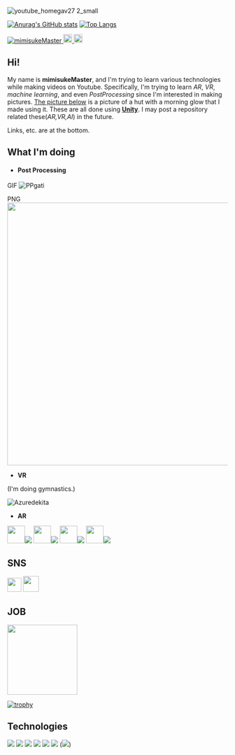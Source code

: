 ![youtube_homegav27 2_small](https://user-images.githubusercontent.com/81568941/134366440-23bae013-5fe3-4cf0-96cf-7df335fb4b9d.png)

[![Anurag's GitHub stats](https://github-readme-stats.vercel.app/api?username=mimisukeMaster&show_icons=true&count_private=true&theme=onedark)](https://github.com/anuraghazra/github-readme-stats)
[![Top Langs](https://github-readme-stats.vercel.app/api/top-langs/?username=mimisukeMaster&layout=compact)](https://github.com/anuraghazra/github-readme-stats)

  <a href="https://github.com/mimisukeMaster/">
    <img src="https://komarev.com/ghpvc/?username=mimisukeMaster" alt="mimisukeMaster" />
  </a>
  <a href="http://twitter.com/mimisukeMaster">
    <img height="20" src="https://img.shields.io/twitter/follow/mimisukeMaster?color=63f82f?label=Twitter&logo=twitter&style=flat" />
  </a>
  <a href="https://github.com/mimisukeMaster">
    <img height="20" src="https://img.shields.io/github/followers/mimisukeMaster?color=f38ac5?label=follow&logo=github&style=flat" />
  </a>

## Hi!

My name is **mimisukeMaster**, and I'm trying to learn various technologies while making videos on Youtube. Specifically, I'm trying to learn *AR*, *VR*, *machine learning*, and even *PostProcessing* since I'm interested in making pictures. [The picture below](#hut) is a picture of a hut with a morning glow that I made using it.
 These are all done using [**Unity**](https://unity.com/ja). I may post a repository related these(*AR,VR,AI*) in the future.
 
 Links, etc. are at the bottom.
 
## What I'm doing
- **<h4 id=hut>Post Processing</h4>**

 GIF
![PPgati](https://user-images.githubusercontent.com/81568941/134362253-bf665f26-b4f8-449c-a611-2d80ad3233c1.gif)

PNG
<img src="https://user-images.githubusercontent.com/81568941/134357931-f76bb642-a2ef-44da-8b0b-51cc66f9fda3.png" width="600px">

- **VR**

(I'm doing gymnastics.)

![Azuredekita](https://user-images.githubusercontent.com/81568941/134363902-fc726e5d-de24-4a2c-9d3f-48e9ff87f6cc.gif)

- **AR**

[<img src="https://user-images.githubusercontent.com/81568941/134505027-6c558d3a-802c-4272-8da5-a1aa4657ba47.png" width="40px"><img src="https://img.shields.io/badge/Unity-ARFoundation-000000.svg?&color=054353&style=flat">](https://unity.com/ja/unity/features/arfoundation)
[<img src="https://user-images.githubusercontent.com/81568941/134507182-f06b2fa3-17e1-46a7-91f8-5c1fb9700c99.jpeg" width="40px"><img src="https://img.shields.io/badge/LiDAR-000000.svg?&color=ffc125&style=flat">](https://www.apple.com/jp/newsroom/2020/03/apple-unveils-new-ipad-pro-with-lidar-scanner-and-trackpad-support-in-ipados/)
[<img src="https://user-images.githubusercontent.com/81568941/134486820-03ffd451-a4b0-442c-9d29-df65a3283ae7.jpg" width="40px"><img src="https://img.shields.io/badge/Unity- ARKit-000000.svg?&color=16c7f3&style=flat">](https://docs.unity3d.com/Packages/com.unity.xr.arkit@4.2/manual/index.html)
[<img src="https://user-images.githubusercontent.com/81568941/134485878-0b5500d7-ab7f-45f3-b29c-d88df5e61d99.png" width="40px"><img src="https://img.shields.io/badge/Unity- ARCore-000000.svg?&color=ff31fe&style=flat">](https://developers.google.com/ar)

## SNS
[<img src="https://user-images.githubusercontent.com/37477845/94174253-05ab8180-fed0-11ea-8cf6-312bdb610b74.png" width="32px">](https://twitter.com/mimisukeMaster) 
[<img src="https://user-images.githubusercontent.com/81568941/134477869-b8eeb2af-7706-4d78-9d28-65207101c3a4.png" width="36px">](https://www.youtube.com/channel/UCWnmp8t4GJzcjBxhtgo9rKQ) 

## JOB
[<img src="https://public.slidesharecdn.com/v2/images/logo/slideshare-scribd-logo@2x.png?c945845d85" width="160px">](https://www.slideshare.net/mimisukeMaster/) 

[![trophy](https://github-profile-trophy.vercel.app/?username=ryo-ma)](https://github.com/ryo-ma/github-profile-trophy)

## Technologies 
[<img src="https://img.shields.io/badge/Unity-000000.svg?logo=unity&style=for-the-badge">](https://unity.com/ja)
[<img src="https://img.shields.io/badge/C%23-239120.svg?logo=C%20Sharp&style=flat">](https://docs.microsoft.com/ja-jp/dotnet/csharp/)
[<img src="https://img.shields.io/badge/Blender-096aff.svg?logo=blender&style=flat">](https://www.blender.org/)
[<img src="https://img.shields.io/badge/VR-F5792A.svg?&color=6F5BFA&style=flat">](https://azure.microsoft.com/ja-jp/services/kinect-dk/)
[<img src="https://img.shields.io/badge/AR-F5792A.svg?&color=B1F9FA&style=flat">](https://unity.com/ja/unity/features/arfoundation)
[<img src="https://img.shields.io/badge/Unity-MLAgents-black.svg">](https://unity.com/products/machine-learning-agents)
([<img src="https://img.shields.io/badge/Python-fff609.svg?logo=python&style=flat">](https://www.python.org/))
 
